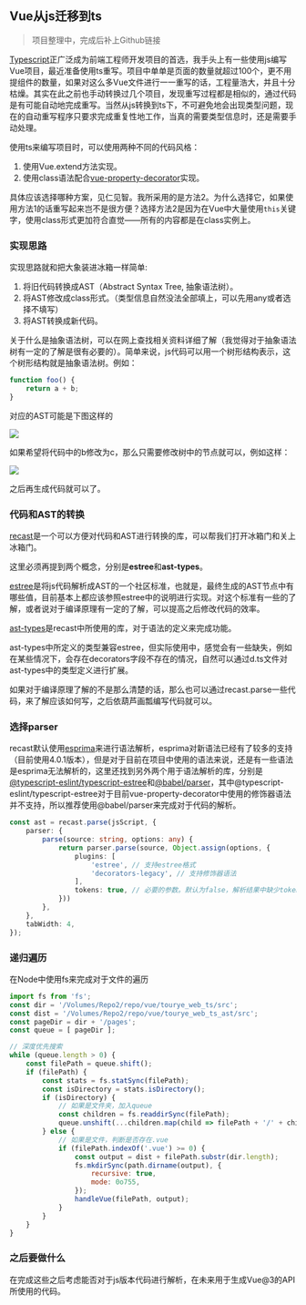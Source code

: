 ## Vue从js迁移到ts

> 项目整理中，完成后补上Github链接

[Typescript](https://www.typescriptlang.org)正广泛成为前端工程师开发项目的首选，我手头上有一些使用js编写Vue项目，最近准备使用ts重写。项目中单单是页面的数量就超过100个，更不用提组件的数量，如果对这么多Vue文件进行一一重写的话，工程量浩大，并且十分枯燥。其实在此之前也手动转换过几个项目，发现重写过程都是相似的，通过代码是有可能自动地完成重写。当然从js转换到ts下，不可避免地会出现类型问题，现在的自动重写程序只要求完成重复性地工作，当真的需要类型信息时，还是需要手动处理。

使用ts来编写项目时，可以使用两种不同的代码风格：

1. 使用Vue.extend方法实现。
2. 使用class语法配合[vue-property-decorator](https://www.npmjs.com/package/vue-property-decorator)实现。

具体应该选择哪种方案，见仁见智。我所采用的是方法2。为什么选择它，如果使用方法1的话重写起来岂不是很方便？选择方法2是因为在Vue中大量使用`this`关键字，使用class形式更加符合直觉——所有的内容都是在class实例上。

### 实现思路

实现思路就和把大象装进冰箱一样简单:

1. 将旧代码转换成AST（Abstract Syntax Tree, 抽象语法树）。
2. 将AST修改成class形式。（类型信息自然没法全部填上，可以先用any或者选择不填写）
3. 将AST转换成新代码。

关于什么是抽象语法树，可以在网上查找相关资料详细了解（我觉得对于抽象语法树有一定的了解是很有必要的）。简单来说，js代码可以用一个树形结构表示，这个树形结构就是抽象语法树。例如：

```javascript
function foo() {
    return a + b;
}
```

对应的AST可能是下图这样的

<img src="https://static.playground.forzoom.tech/article/2.png" />

如果希望将代码中的b修改为c，那么只需要修改树中的节点就可以，例如这样：

<img src="https://static.playground.forzoom.tech/article/1.png" />

之后再生成代码就可以了。

### 代码和AST的转换

[recast](https://www.npmjs.com/package/recast)是一个可以方便对代码和AST进行转换的库，可以帮我们打开冰箱门和关上冰箱门。

这里必须再提到两个概念，分别是**estree**和**ast-types**。

[estree](https://github.com/estree/estree)是将js代码解析成AST的一个社区标准，也就是，最终生成的AST节点中有哪些值，目前基本上都应该参照estree中的说明进行实现。对这个标准有一些的了解，或者说对于编译原理有一定的了解，可以提高之后修改代码的效率。

[ast-types](https://www.npmjs.com/package/ast-types)是recast中所使用的库，对于语法的定义来完成功能。

ast-types中所定义的类型兼容estree，但实际使用中，感觉会有一些缺失，例如在某些情况下，会存在decorators字段不存在的情况，自然可以通过d.ts文件对ast-types中的类型定义进行扩展。

如果对于编译原理了解的不是那么清楚的话，那么也可以通过recast.parse一些代码，来了解应该如何写，之后依葫芦画瓢编写代码就可以。

### 选择parser

recast默认使用[esprima](https://www.npmjs.com/package/esprima)来进行语法解析，esprima对新语法已经有了较多的支持（目前使用4.0.1版本），但是对于目前在项目中使用的语法来说，还是有一些语法是esprima无法解析的，这里还找到另外两个用于语法解析的库，分别是[@typescript-eslint/typescript-estree](https://www.npmjs.com/package/@typescript-eslint/typescript-estree)和[@babel/parser](https://www.npmjs.com/package/@babel/parser)，其中@typescript-eslint/typescript-estree对于目前vue-property-decorator中使用的修饰器语法并不支持，所以推荐使用@babel/parser来完成对于代码的解析。

```typescript
const ast = recast.parse(jsScript, {
    parser: {
        parse(source: string, options: any) {
            return parser.parse(source, Object.assign(options, {
                plugins: [
                    'estree', // 支持estree格式
                    'decorators-legacy', // 支持修饰器语法
                ],
                tokens: true, // 必要的参数。默认为false，解析结果中缺少tokens内容，当缺少tokens时，recast将会重新使用esprima进行解析操作
            }))
        },
    },
    tabWidth: 4,
});
```

### 递归遍历

在Node中使用fs来完成对于文件的遍历

```javascript
import fs from 'fs';
const dir = '/Volumes/Repo2/repo/vue/tourye_web_ts/src';
const dist = '/Volumes/Repo2/repo/vue/tourye_web_ts_ast/src';
const pageDir = dir + '/pages';
const queue = [ pageDir ];

// 深度优先搜索
while (queue.length > 0) {
    const filePath = queue.shift();
    if (filePath) {
        const stats = fs.statSync(filePath);
        const isDirectory = stats.isDirectory();
        if (isDirectory) {
            // 如果是文件夹，加入queue
            const children = fs.readdirSync(filePath);
            queue.unshift(...children.map(child => filePath + '/' + child));
        } else {
            // 如果是文件，判断是否存在.vue
            if (filePath.indexOf('.vue') >= 0) {
                const output = dist + filePath.substr(dir.length);
                fs.mkdirSync(path.dirname(output), {
                    recursive: true,
                    mode: 0o755,
                });
                handleVue(filePath, output);
            }
        }
    }
}
```

### 之后要做什么

在完成这些之后考虑能否对于js版本代码进行解析，在未来用于生成Vue@3的API所使用的代码。